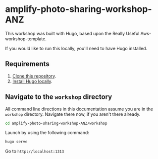# amplify-photo-sharing-workshop-ANZ

This workshop was built with Hugo, based upon the Really Useful Aws-workshop-template.

If you would like to run this locally, you'll need to have Hugo installed.

## Requirements

1. [Clone this repository](https://help.github.com/articles/fork-a-repo/).
2. [Install Hugo locally](https://gohugo.io/overview/quickstart/).


## Navigate to the `workshop` directory

All command line directions in this documentation assume you are in the `workshop` directory. Navigate there now, if you aren't there already.

```bash
cd amplify-photo-sharing-workshop-ANZ/workshop
```

Launch by using the following command:

```bash
hugo serve
```

Go to `http://localhost:1313`


